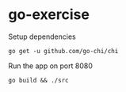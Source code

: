 # go-exercise

Setup dependencies

    go get -u github.com/go-chi/chi

Run the app on port 8080

    go build && ./src